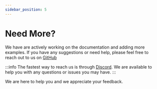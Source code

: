 ```yaml
---
sidebar_position: 5
---
```


# Need More?

We have are actively working on the documentation and adding more examples. If you have any suggestions or need help, please feel free to reach out to us on [GitHub](https://github.com/OpenGeometry-io/OpenGeometry/issues) 

:::info
The fastest way to reach us is through [Discord](https://discord.com/invite/9wJpbfgGGA). We are available to help you with any questions or issues you may have.
:::

We are here to help you and we appreciate your feedback.